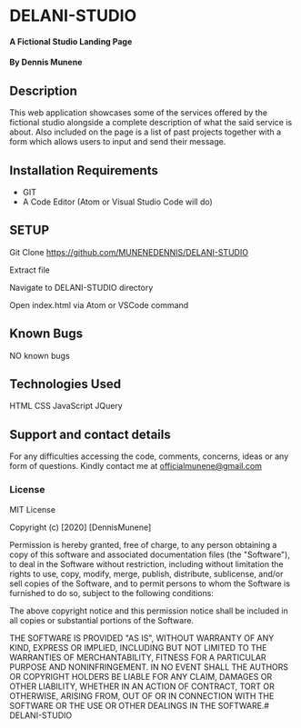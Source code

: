 # DELANI-STUDIO
#### A Fictional Studio Landing Page
#### By **Dennis Munene**
## Description
This web application showcases some of the services offered by the fictional studio alongside a complete description of what the said service is about. Also included on the page is a list of past projects together with a form which allows users to input and send their message.
## Installation Requirements
* GIT
* A Code Editor (Atom or Visual Studio Code will do)
## SETUP
Git Clone https://github.com/MUNENEDENNIS/DELANI-STUDIO

Extract file

Navigate to DELANI-STUDIO directory

Open index.html via Atom or VSCode command 
## Known Bugs
NO known bugs
## Technologies Used
HTML
CSS
JavaScript
JQuery
## Support and contact details
For any difficulties accessing the code, comments, concerns, ideas or any form of questions. Kindly contact me at officialmunene@gmail.com
### License
MIT License

Copyright (c) [2020] [DennisMunene]

Permission is hereby granted, free of charge, to any person obtaining a copy of this software and associated documentation files (the "Software"), to deal in the Software without restriction, including without limitation the rights to use, copy, modify, merge, publish, distribute, sublicense, and/or sell copies of the Software, and to permit persons to whom the Software is furnished to do so, subject to the following conditions:

The above copyright notice and this permission notice shall be included in all copies or substantial portions of the Software.

THE SOFTWARE IS PROVIDED "AS IS", WITHOUT WARRANTY OF ANY KIND, EXPRESS OR IMPLIED, INCLUDING BUT NOT LIMITED TO THE WARRANTIES OF MERCHANTABILITY, FITNESS FOR A PARTICULAR PURPOSE AND NONINFRINGEMENT. IN NO EVENT SHALL THE AUTHORS OR COPYRIGHT HOLDERS BE LIABLE FOR ANY CLAIM, DAMAGES OR OTHER LIABILITY, WHETHER IN AN ACTION OF CONTRACT, TORT OR OTHERWISE, ARISING FROM, OUT OF OR IN CONNECTION WITH THE SOFTWARE OR THE USE OR OTHER DEALINGS IN THE SOFTWARE.# DELANI-STUDIO
